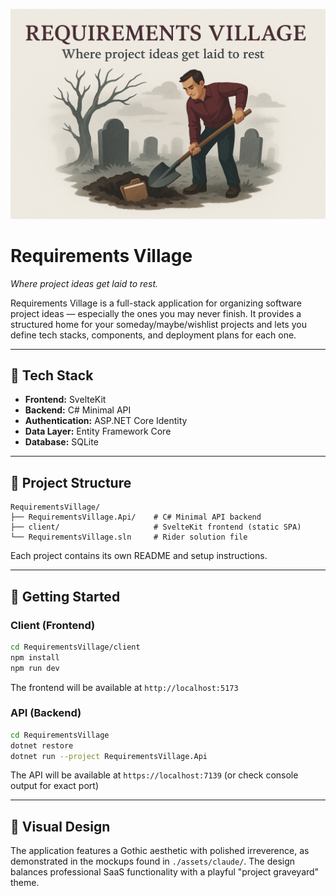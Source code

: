 ![Requirements Village](./assets/requirements-village-header.png)

# Requirements Village

*Where project ideas get laid to rest.*

Requirements Village is a full-stack application for organizing software project ideas — especially the ones you may never finish. It provides a structured home for your someday/maybe/wishlist projects and lets you define tech stacks, components, and deployment plans for each one.

---

## 🧰 Tech Stack

- **Frontend:** SvelteKit
- **Backend:** C# Minimal API
- **Authentication:** ASP.NET Core Identity  
- **Data Layer:** Entity Framework Core
- **Database:** SQLite

---

## 📂 Project Structure

```
RequirementsVillage/
├── RequirementsVillage.Api/    # C# Minimal API backend  
├── client/                     # SvelteKit frontend (static SPA)
└── RequirementsVillage.sln     # Rider solution file
```

Each project contains its own README and setup instructions.

---

## 🚀 Getting Started

### Client (Frontend)

```bash
cd RequirementsVillage/client
npm install
npm run dev
```

The frontend will be available at `http://localhost:5173`

### API (Backend)

```bash
cd RequirementsVillage
dotnet restore
dotnet run --project RequirementsVillage.Api
```

The API will be available at `https://localhost:7139` (or check console output for exact port)

---

## 🎨 Visual Design

The application features a Gothic aesthetic with polished irreverence, as demonstrated in the mockups found in `./assets/claude/`. The design balances professional SaaS functionality with a playful "project graveyard" theme.
